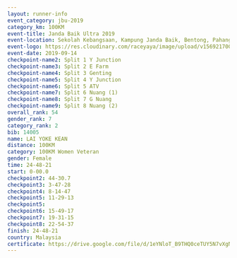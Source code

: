 ```yaml
---
layout: runner-info 
event_category: jbu-2019 
category_km: 100KM 
event-title: Janda Baik Ultra 2019  
event-location: Sekolah Kebangsaan, Kampung Janda Baik, Bentong, Pahang, Malaysia 
event-logo: https://res.cloudinary.com/raceyaya/image/upload/v1569217009/logo/janda-baik_vch1pc.jpg 
event-date: 2019-09-14 
checkpoint-name2: Split 1 Y Junction 
checkpoint-name3: Split 2 E Farm 
checkpoint-name4: Split 3 Genting 
checkpoint-name5: Split 4 Y Junction 
checkpoint-name6: Split 5 ATV 
checkpoint-name7: Split 6 Nuang (1) 
checkpoint-name8: Split 7 G Nuang 
checkpoint-name9: Split 8 Nuang (2) 
overall_rank: 54
gender_rank: 7
category_rank: 2
bib: 14005
name: LAI YOKE KEAN
distance: 100KM
category: 100KM Women Veteran
gender: Female
time: 24-48-21
start: 0-00.0
checkpoint2: 44-30.7
checkpoint3: 3-47-28
checkpoint4: 8-14-47
checkpoint5: 11-29-13
checkpoint5: 
checkpoint6: 15-49-17
checkpoint7: 19-31-15
checkpoint8: 22-54-37
finish: 24-48-21
country: Malaysia
certificate: https://drive.google.com/file/d/1eYNloT_B9THQ0ceTUY5N7vXgN8e-r6BS/view?usp=sharing
---
```

